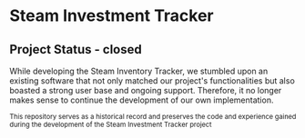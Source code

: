 # Steam Investment Tracker

## Project Status - closed

While developing the Steam Inventory Tracker, we stumbled upon an existing software that not only matched our project's functionalities but also boasted a strong user base and ongoing support. Therefore, it no longer makes sense to continue the development of our own implementation.

<sub>This repository serves as a historical record and preserves the code and experience gained during the development of the Steam Investment Tracker project</sub>
